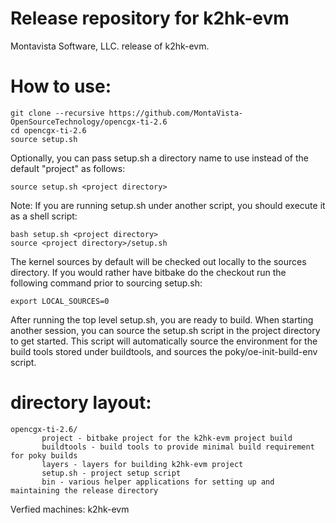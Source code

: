# Release repository for k2hk-evm

Montavista Software, LLC. release of k2hk-evm. 

How to use:
==========
```
git clone --recursive https://github.com/MontaVista-OpenSourceTechnology/opencgx-ti-2.6
cd opencgx-ti-2.6
source setup.sh
```
Optionally, you can pass setup.sh a directory name to use instead of the
default "project" as follows:

```
source setup.sh <project directory>
```
Note: If you are running setup.sh under another script, you should execute it
as a shell script:

```
bash setup.sh <project directory>
source <project directory>/setup.sh
```
The kernel sources by default will be checked out locally to the sources
directory. If you would rather have bitbake do the checkout run the following
command prior to sourcing setup.sh:

```
export LOCAL_SOURCES=0
```

After running the top level setup.sh, you are ready to build. When starting
another session, you can source the setup.sh script in the project directory
to get started. This script will automatically source the environment for
the build tools stored under buildtools, and sources the 
poky/oe-init-build-env script.

directory layout:
================
```
opencgx-ti-2.6/
       project - bitbake project for the k2hk-evm project build
       buildtools - build tools to provide minimal build requirement for poky builds
       layers - layers for building k2hk-evm project
       setup.sh - project setup script
       bin - various helper applications for setting up and maintaining the release directory
```

Verfied machines: k2hk-evm 
